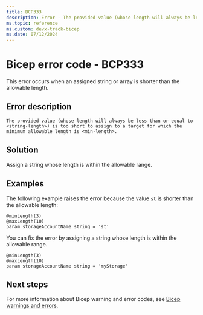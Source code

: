 ```yaml
---
title: BCP333
description: Error - The provided value (whose length will always be less than or equal to <string-length>) is too short to assign to a target for which the minimum allowable length is <min-length>.
ms.topic: reference
ms.custom: devx-track-bicep
ms.date: 07/12/2024
---
```


# Bicep error code - BCP333

This error occurs when an assigned string or array is shorter than the allowable length.

## Error description

`The provided value (whose length will always be less than or equal to <string-length>) is too short to assign to a target for which the minimum allowable length is <min-length>.`

## Solution

Assign a string whose length is within the allowable range.

## Examples

The following example raises the error because the value `st` is shorter than the allowable length:

```bicep
@minLength(3)
@maxLength(10)
param storageAccountName string = 'st'
```

You can fix the error by assigning a string whose length is within the allowable range.

```bicep
@minLength(3)
@maxLength(10)
param storageAccountName string = 'myStorage'
```

## Next steps

For more information about Bicep warning and error codes, see [Bicep warnings and errors](./bicep-error-codes.md).